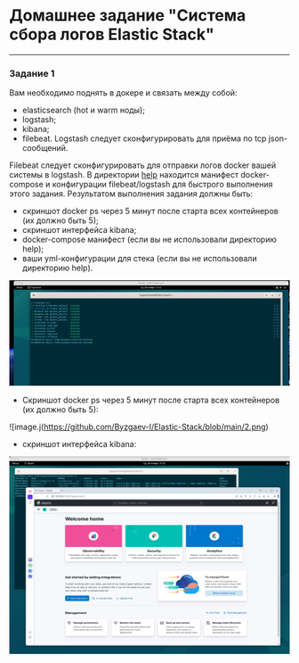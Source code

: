 # Домашнее задание "Система сбора логов Elastic Stack"   

---

### Задание 1 

Вам необходимо поднять в докере и связать между собой:

- elasticsearch (hot и warm ноды);
- logstash;
- kibana;
- filebeat.
Logstash следует сконфигурировать для приёма по tcp json-сообщений.

Filebeat следует сконфигурировать для отправки логов docker вашей системы в logstash.
В директории [help](https://github.com/netology-code/mnt-homeworks/tree/MNT-video/10-monitoring-04-elk/help) находится манифест docker-compose и конфигурации filebeat/logstash для быстрого выполнения этого задания.
Результатом выполнения задания должны быть:

- скриншот docker ps через 5 минут после старта всех контейнеров (их должно быть 5);
- скриншот интерфейса kibana;
- docker-compose манифест (если вы не использовали директорию help);
- ваши yml-конфигурации для стека (если вы не использовали директорию help).


![image.jpg](https://github.com/Byzgaev-I/Elastic-Stack/blob/main/1.png)

- Cкриншот docker ps через 5 минут после старта всех контейнеров (их должно быть 5):

![image.j(https://github.com/Byzgaev-I/Elastic-Stack/blob/main/2.png)

- скриншот интерфейса kibana:
  
![image.jpg](https://github.com/Byzgaev-I/Elastic-Stack/blob/main/3.png)
